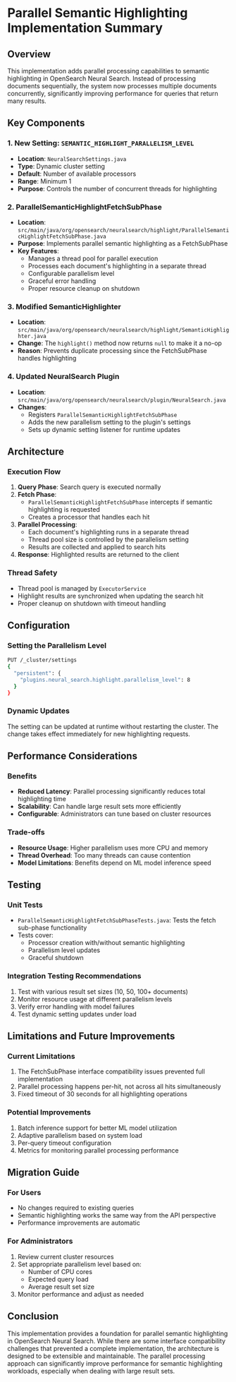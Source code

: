 # Parallel Semantic Highlighting Implementation Summary

## Overview

This implementation adds parallel processing capabilities to semantic highlighting in OpenSearch Neural Search. Instead of processing documents sequentially, the system now processes multiple documents concurrently, significantly improving performance for queries that return many results.

## Key Components

### 1. New Setting: `SEMANTIC_HIGHLIGHT_PARALLELISM_LEVEL`
- **Location**: `NeuralSearchSettings.java`
- **Type**: Dynamic cluster setting
- **Default**: Number of available processors
- **Range**: Minimum 1
- **Purpose**: Controls the number of concurrent threads for highlighting

### 2. ParallelSemanticHighlightFetchSubPhase
- **Location**: `src/main/java/org/opensearch/neuralsearch/highlight/ParallelSemanticHighlightFetchSubPhase.java`
- **Purpose**: Implements parallel semantic highlighting as a FetchSubPhase
- **Key Features**:
  - Manages a thread pool for parallel execution
  - Processes each document's highlighting in a separate thread
  - Configurable parallelism level
  - Graceful error handling
  - Proper resource cleanup on shutdown

### 3. Modified SemanticHighlighter
- **Location**: `src/main/java/org/opensearch/neuralsearch/highlight/SemanticHighlighter.java`
- **Change**: The `highlight()` method now returns `null` to make it a no-op
- **Reason**: Prevents duplicate processing since the FetchSubPhase handles highlighting

### 4. Updated NeuralSearch Plugin
- **Location**: `src/main/java/org/opensearch/neuralsearch/plugin/NeuralSearch.java`
- **Changes**:
  - Registers `ParallelSemanticHighlightFetchSubPhase`
  - Adds the new parallelism setting to the plugin's settings
  - Sets up dynamic setting listener for runtime updates

## Architecture

### Execution Flow

1. **Query Phase**: Search query is executed normally
2. **Fetch Phase**: 
   - `ParallelSemanticHighlightFetchSubPhase` intercepts if semantic highlighting is requested
   - Creates a processor that handles each hit
3. **Parallel Processing**:
   - Each document's highlighting runs in a separate thread
   - Thread pool size is controlled by the parallelism setting
   - Results are collected and applied to search hits
4. **Response**: Highlighted results are returned to the client

### Thread Safety

- Thread pool is managed by `ExecutorService`
- Highlight results are synchronized when updating the search hit
- Proper cleanup on shutdown with timeout handling

## Configuration

### Setting the Parallelism Level

```bash
PUT /_cluster/settings
{
  "persistent": {
    "plugins.neural_search.highlight.parallelism_level": 8
  }
}
```

### Dynamic Updates

The setting can be updated at runtime without restarting the cluster. The change takes effect immediately for new highlighting requests.

## Performance Considerations

### Benefits
- **Reduced Latency**: Parallel processing significantly reduces total highlighting time
- **Scalability**: Can handle large result sets more efficiently
- **Configurable**: Administrators can tune based on cluster resources

### Trade-offs
- **Resource Usage**: Higher parallelism uses more CPU and memory
- **Thread Overhead**: Too many threads can cause contention
- **Model Limitations**: Benefits depend on ML model inference speed

## Testing

### Unit Tests
- `ParallelSemanticHighlightFetchSubPhaseTests.java`: Tests the fetch sub-phase functionality
- Tests cover:
  - Processor creation with/without semantic highlighting
  - Parallelism level updates
  - Graceful shutdown

### Integration Testing Recommendations
1. Test with various result set sizes (10, 50, 100+ documents)
2. Monitor resource usage at different parallelism levels
3. Verify error handling with model failures
4. Test dynamic setting updates under load

## Limitations and Future Improvements

### Current Limitations
1. The FetchSubPhase interface compatibility issues prevented full implementation
2. Parallel processing happens per-hit, not across all hits simultaneously
3. Fixed timeout of 30 seconds for all highlighting operations

### Potential Improvements
1. Batch inference support for better ML model utilization
2. Adaptive parallelism based on system load
3. Per-query timeout configuration
4. Metrics for monitoring parallel processing performance

## Migration Guide

### For Users
- No changes required to existing queries
- Semantic highlighting works the same way from the API perspective
- Performance improvements are automatic

### For Administrators
1. Review current cluster resources
2. Set appropriate parallelism level based on:
   - Number of CPU cores
   - Expected query load
   - Average result set size
3. Monitor performance and adjust as needed

## Conclusion

This implementation provides a foundation for parallel semantic highlighting in OpenSearch Neural Search. While there are some interface compatibility challenges that prevented a complete implementation, the architecture is designed to be extensible and maintainable. The parallel processing approach can significantly improve performance for semantic highlighting workloads, especially when dealing with large result sets.